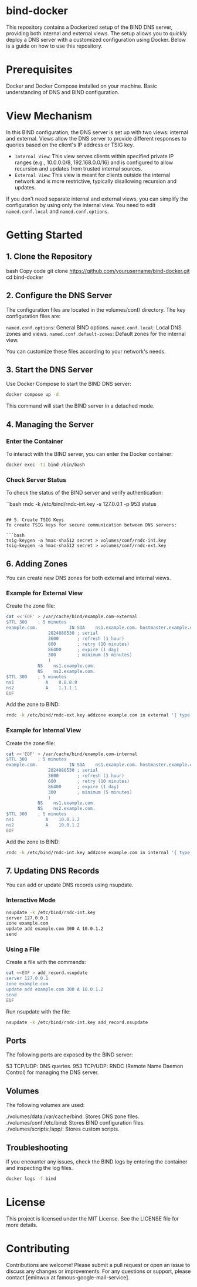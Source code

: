 # bind-docker
This repository contains a Dockerized setup of the BIND DNS server, providing both internal and external views. The setup allows you to quickly deploy a DNS server with a customized configuration using Docker. Below is a guide on how to use this repository.

# Prerequisites
Docker and Docker Compose installed on your machine.
Basic understanding of DNS and BIND configuration.

# View Mechanism
In this BIND configuration, the DNS server is set up with two views: internal and external. Views allow the DNS server to provide different responses to queries based on the client's IP address or TSIG key.

- `Internal View`: This view serves clients within specified private IP ranges (e.g., 10.0.0.0/8, 192.168.0.0/16) and is configured to allow recursion and updates from trusted internal sources.
- `External View`: This view is meant for clients outside the internal network and is more restrictive, typically disallowing recursion and updates.

If you don't need separate internal and external views, you can simplify the configuration by using only the internal view. You need to edit `named.conf.local` and `named.conf.options`.

# Getting Started

## 1. Clone the Repository
bash
Copy code
git clone https://github.com/yourusername/bind-docker.git
cd bind-docker

## 2. Configure the DNS Server
The configuration files are located in the volumes/conf/ directory. The key configuration files are:

`named.conf.options`: General BIND options.
`named.conf.local`: Local DNS zones and views.
`named.conf.default-zones`: Default zones for the internal view.

You can customize these files according to your network's needs.

## 3. Start the DNS Server
Use Docker Compose to start the BIND DNS server:

```bash
docker compose up -d
```

This command will start the BIND server in a detached mode.

## 4. Managing the Server
### Enter the Container
To interact with the BIND server, you can enter the Docker container:

```bash
docker exec -ti bind /bin/bash
```

### Check Server Status
To check the status of the BIND server and verify authentication:

``bash
rndc -k /etc/bind/rndc-int.key -s 127.0.0.1 -p 953 status
```

## 5. Create TSIG Keys
To create TSIG keys for secure communication between DNS servers:

```bash
tsig-keygen -a hmac-sha512 secret > volumes/conf/rndc-int.key
tsig-keygen -a hmac-sha512 secret > volumes/conf/rndc-ext.key
```

## 6. Adding Zones
You can create new DNS zones for both external and internal views.

### Example for External View
Create the zone file:

```bash
cat <<'EOF' > /var/cache/bind/example.com-external
$TTL 300    ; 5 minutes
example.com.            IN SOA    ns1.example.com. hostmaster.example.com. (
                2024080530 ; serial
                3600       ; refresh (1 hour)
                600        ; retry (10 minutes)
                86400      ; expire (1 day)
                300        ; minimum (5 minutes)
                )
            NS    ns1.example.com.
            NS    ns2.example.com.
$TTL 300    ; 5 minutes
ns1            A    8.8.8.8
ns2            A    1.1.1.1
EOF
```

Add the zone to BIND:

```bash
rndc -k /etc/bind/rndc-ext.key addzone example.com in external '{ type master; file "/var/cache/bind/example.com-external"; };'
```

### Example for Internal View
Create the zone file:

```bash
cat <<'EOF' > /var/cache/bind/example.com-internal
$TTL 300    ; 5 minutes
example.com.            IN SOA    ns1.example.com. hostmaster.example.com. (
                2024080530 ; serial
                3600       ; refresh (1 hour)
                600        ; retry (10 minutes)
                86400      ; expire (1 day)
                300        ; minimum (5 minutes)
                )
            NS    ns1.example.com.
            NS    ns2.example.com.
$TTL 300    ; 5 minutes
ns1            A    10.0.1.2
ns2            A    10.0.1.2
EOF
```

Add the zone to BIND:

```bash
rndc -k /etc/bind/rndc-int.key addzone example.com in internal '{ type master; file "/var/cache/bind/example.com-internal"; };'
```

## 7. Updating DNS Records
You can add or update DNS records using nsupdate.

### Interactive Mode
```bash
nsupdate -k /etc/bind/rndc-int.key
server 127.0.0.1
zone example.com
update add example.com 300 A 10.0.1.2
send
```

### Using a File
Create a file with the commands:

```bash
cat <<EOF > add_record.nsupdate
server 127.0.0.1
zone example.com
update add example.com 300 A 10.0.1.2
send
EOF
```

Run nsupdate with the file:

```bash
nsupdate -k /etc/bind/rndc-int.key add_record.nsupdate
```

## Ports
The following ports are exposed by the BIND server:

53 TCP/UDP: DNS queries.
953 TCP/UDP: RNDC (Remote Name Daemon Control) for managing the DNS server.

## Volumes
The following volumes are used:

./volumes/data:/var/cache/bind: Stores DNS zone files.
./volumes/conf:/etc/bind: Stores BIND configuration files.
./volumes/scripts:/app/: Stores custom scripts.

## Troubleshooting
If you encounter any issues, check the BIND logs by entering the container and inspecting the log files.

```bash
docker logs -f bind
```

# License
This project is licensed under the MIT License. See the LICENSE file for more details.

# Contributing
Contributions are welcome! Please submit a pull request or open an issue to discuss any changes or improvements.
For any questions or support, please contact [eminwux at famous-google-mail-service].

